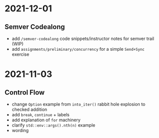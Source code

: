 # 2021-12-01
## Semver Codealong
- add `/semver-codealong` code snippets/instructor notes for semver trail (WIP)
- add `assignments/preliminary/concurrency` for a simple `Send+Sync` exercise

# 2021-11-03
## Control Flow
- change `Option` example from `into_iter()` rabbit hole explosion to checked addition
- add `break`, `continue` + labels
- add explanation of `for` machinery
- clarify `std::env::args().nth(n)` example
- wording
